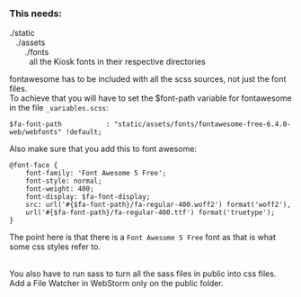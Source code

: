 ### This needs:  

./static  
&nbsp;&nbsp;&nbsp;./assets   
&nbsp;&nbsp;&nbsp;&nbsp;&nbsp;&nbsp; ./fonts   
&nbsp;&nbsp;&nbsp;&nbsp;&nbsp;&nbsp;&nbsp;&nbsp;    all the Kiosk fonts in their respective directories

fontawesome has to be included with all the scss sources, not just the font files.   
To achieve that you will have to set the $font-path variable for fontawesome in the file `_variables.scss`:

    $fa-font-path           : "static/assets/fonts/fontawesome-free-6.4.0-web/webfonts" !default;


Also make sure that you add this to font awesome:   

    @font-face {
        font-family: 'Font Awesome 5 Free';
        font-style: normal;
        font-weight: 400;
        font-display: $fa-font-display;
        src: url('#{$fa-font-path}/fa-regular-400.woff2') format('woff2'),
        url('#{$fa-font-path}/fa-regular-400.ttf') format('truetype');
    }

The point here is that there is a `Font Awesome 5 Free` font as that is what some css styles refer to.   
<br/>

You also have to run sass to turn all the sass files in public into css files.
Add a File Watcher in WebStorm only on the public folder.